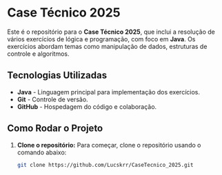 # Case Técnico 2025

Este é o repositório para o **Case Técnico 2025**, que inclui a resolução de vários exercícios de lógica e programação, com foco em **Java**. Os exercícios abordam temas como manipulação de dados, estruturas de controle e algoritmos.

## Tecnologias Utilizadas

- **Java** - Linguagem principal para implementação dos exercícios.
- **Git** - Controle de versão.
- **GitHub** - Hospedagem do código e colaboração.

## Como Rodar o Projeto

1. **Clone o repositório:**
   Para começar, clone o repositório usando o comando abaixo:
   ```bash
   git clone https://github.com/Lucskrr/CaseTecnico_2025.git
   ```
